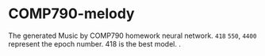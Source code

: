 # COMP790-melody

The generated Music by COMP790 homework neural network.
`418` `550`, `4400` represent the epoch number.
418 is the best model.
.



